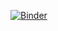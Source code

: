 [![Binder](https://mybinder.org/badge_logo.svg)](https://mybinder.org/v2/gh/tmichela/covid19/master)

